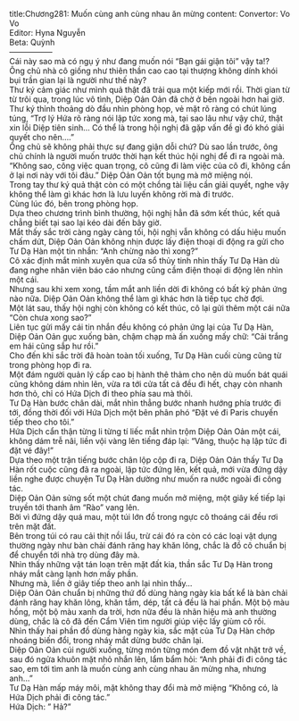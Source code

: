 title:Chương281: Muốn cùng anh cùng nhau ăn mừng
content:
Convertor: Vo Vo<br>Editor: Hyna Nguyễn<br>Beta: Quỳnh<br>—————–<br>Cái này sao mà có ngụ ý như đang muốn nói “Bạn gái giận tôi” vậy ta!?<br>Ông chủ nhà cô giống như thiên thần cao cao tại thượng không dính khói bụi trần gian lại là người như thế này?<br>Thư ký cảm giác như mình quả thật đã trải qua một kiếp mới rồi. Thời gian từ từ trôi qua, trong lúc vô tình, Diệp Oản Oản đã chờ ở bên ngoài hơn hai giờ.<br>Thư ký thỉnh thoảng dò đầu nhìn phòng họp, vẻ mặt rõ ràng có chút lúng túng, “Trợ lý Hứa rõ ràng nói lập tức xong mà, tại sao lâu như vậy chứ, thật xin lỗi Diệp tiên sinh… Có thể là trong hội nghị đã gặp vấn đề gì đó khó giải quyết cho nên….”<br>Ông chủ sẽ không phải thực sự đang giận dỗi chứ? Dù sao lần trước, ông chủ chính là người muốn trước thời hạn kết thúc hội nghị để đi ra ngoài mà.<br>“Không sao, công việc quan trọng, cô cũng đi làm việc của cô đi, không cần ở lại nơi này với tôi đâu.” Diệp Oản Oản tốt bụng mà mở miệng nói.<br>Trong tay thư ký quả thật còn có một chồng tài liệu cần giải quyết, nghe vậy không thể làm gì khác hơn là lưu luyến không rời mà đi trước.<br>Cùng lúc đó, bên trong phòng họp.<br>Dựa theo chương trình bình thường, hội nghị hẳn đã sớm kết thúc, kết quả chẳng biết tại sao lại kéo dài đến bây giờ.<br>Mắt thấy sắc trời càng ngày càng tối, hội nghị vẫn không có dấu hiệu muốn chấm dứt, Diệp Oản Oản không nhịn được lấy điện thoại di động ra gửi cho Tư Dạ Hàn một tin nhắn: “Anh chừng nào thì xong?”<br>Cô xác định mắt mình xuyên qua cửa sổ thủy tinh nhìn thấy Tư Dạ Hàn dù đang nghe nhân viên báo cáo nhưng cũng cầm điện thoại di động lên nhìn một cái.<br>Nhưng sau khi xem xong, tầm mắt anh liền dời đi không có bất kỳ phản ứng nào nữa. Diệp Oản Oản không thể làm gì khác hơn là tiếp tục chờ đợi.<br>Một lát sau, thấy hội nghị còn không có kết thúc, cô lại gửi thêm một cái nữa “Còn chưa xong sao?”<br>Liên tục gửi mấy cái tin nhắn đều không có phản ứng lại của Tư Dạ Hàn, Diệp Oản Oản gục xuống bàn, chậm chạp mà ấn xuống mấy chữ: “Cải trắng em hái cũng sắp hư rồi.”<br>Cho đến khi sắc trời đã hoàn toàn tối xuống, Tư Dạ Hàn cuối cùng cũng từ trong phòng họp đi ra.<br>Một đám người quản lý cấp cao bị hành thê thảm cho nên dù muốn bát quái cũng không dám nhìn lên, vừa ra tới cửa tất cả đều đi hết, chạy còn nhanh hơn thỏ, chỉ có Hứa Dịch đi theo phía sau mà thôi.<br>Tư Dạ Hàn bước chân dài, mắt nhìn thẳng bước nhanh hướng phía trước đi tới, đồng thời đối với Hứa Dịch một bên phân phó “Đặt vé đi Paris chuyến tiếp theo cho tôi.”<br>Hứa Dịch cẩn thận từng li từng tí liếc mắt nhìn trộm Diệp Oản Oản một cái, không dám trễ nãi, liền vội vàng lên tiếng đáp lại: “Vâng, thuộc hạ lập tức đi đặt vé đây!”<br>Dựa theo một trận tiếng bước chân lộp cộp đi ra, Diệp Oản Oản thấy Tư Dạ Hàn rốt cuộc cũng đã ra ngoài, lập tức đứng lên, kết quả, mới vừa đứng dậy liền nghe được chuyện Tư Dạ Hàn dường như muốn ra nước ngoài đi công tác.<br>Diệp Oản Oản sửng sốt một chút đang muốn mở miệng, một giây kế tiếp lại truyền tới thanh âm “Rào” vang lên.<br>Bởi vì đứng dậy quá mau, một túi lớn đồ trong ngực cô thoáng cái đều rơi trên mặt đất.<br>Bên trong túi có rau cải thịt nồi lẩu, trừ cái đó ra còn có các loại vật dụng thường ngày như bàn chải đánh răng hay khăn lông, chắc là đồ cô chuẩn bị để chuyển tới nhà trọ dùng đây mà.<br>Nhìn thấy những vật tán loạn trên mặt đất kia, thần sắc Tư Dạ Hàn trong nháy mắt càng lạnh hơn mấy phần.<br>Nhưng mà, liền ở giây tiếp theo anh lại nhìn thấy…<br>Diệp Oản Oản chuẩn bị những thứ đồ dùng hàng ngày kia bất kể là bàn chải đánh răng hay khăn lông, khăn tắm, dép, tất cả đều là hai phần. Một bộ màu hồng, một bộ màu xanh da trời, hơn nữa đều là nhãn hiệu mà anh thường dùng, chắc là cô đã đến Cẩm Viên tìm người giúp việc lấy giùm cô rồi.<br>Nhìn thấy hai phần đồ dùng hàng ngày kia, sắc mặt của Tư Dạ Hàn chớp nhoáng biến đổi, trong nháy mắt dừng bước chân lại.<br>Diệp Oản Oản cúi người xuống, từng món từng món đem đồ vật nhặt trở về, sau đó ngửa khuôn mặt nhỏ nhắn lên, lẩm bẩm hỏi: “Anh phải đi đi công tác sao, em tới tìm anh là muốn cùng anh cùng nhau ăn mừng nha, nhưng anh…”<br>Tư Dạ Hàn mấp máy môi, mặt không thay đổi mà mở miệng “Không có, là Hứa Dịch phải đi công tác.”<br>Hứa Dịch: ” Hả?”